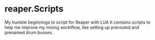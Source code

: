 # reaper.Scripts
My humble beginnings to script for Reaper with LUA
It contains scripts to help me improve my mixing worklflow, like setting up prerouted and prenamed drum busses.
